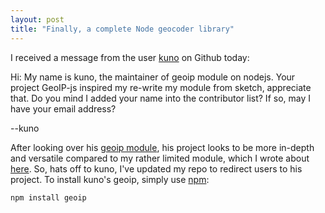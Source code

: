 ```yaml
---
layout: post
title: "Finally, a complete Node geocoder library"
---
```

I received a message from the user <a href="https://github.com/kuno">kuno</a> on Github today:

<quote>Hi:
My name is kuno, the maintainer of geoip module on nodejs.
Your project GeoIP-js inspired my re-write my module from sketch, appreciate that.
Do you mind I added your name into the contributor list?
If so, may I have your email address?

--kuno
</quote>

After looking over his <a href="https://github.com/kuno/GeoIP">geoip module</a>, his project looks to be more in-depth and versatile compared to my rather limited module, which I wrote about <a href="http://joevennix.com/2011/04/25/GeoIP.JS---An-IP-Geolocation-Node-Library.html">here</a>. So, hats off to kuno, I've updated my repo to redirect users to his project. To install kuno's geoip, simply use <a href="http://npmjs.org/">npm</a>:

<pre><code>npm install geoip</code></pre>
